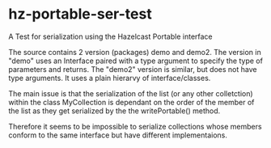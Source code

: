# hz-portable-ser-test
A Test for serialization using the Hazelcast Portable interface


The source contains 2 version (packages) demo and demo2.
The version in "demo" uses an Interface paired with a type argument to specify the type of parameters and returns. The "demo2" version is similar, but does not have type arguments. It uses a plain hierarvy of interface/classes.

The main issue is that the serialization of the list (or any other colletction) within the class MyCollection is dependant on the order of the member of the list as they get serialized by the the writePortable() method.

Therefore it seems to be impossible to serialize collections whose members conform to the same interface but have different implementaions.

